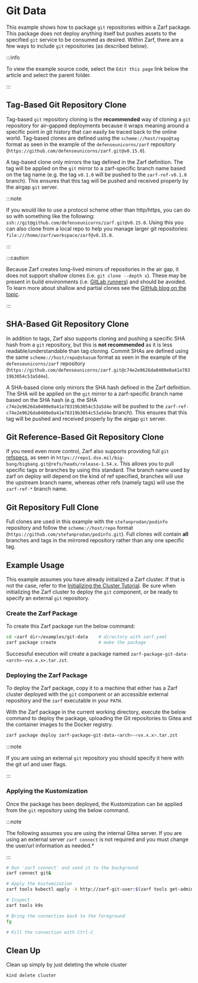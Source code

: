 # Git Data

This example shows how to package `git` repositories within a Zarf package.  This package does not deploy anything itself but pushes assets to the specified `git` service to be consumed as desired.  Within Zarf, there are a few ways to include `git` repositories (as described below).

:::info

To view the example source code, select the `Edit this page` link below the article and select the parent folder.

:::

## Tag-Based Git Repository Clone

Tag-based `git` repository cloning is the **recommended** way of cloning a `git` repository for air-gapped deployments because it wraps meaning around a specific point in git history that can easily be traced back to the online world. Tag-based clones are defined using the `scheme://host/repo@tag` format as seen in the example of the `defenseunicorns/zarf` repository (`https://github.com/defenseunicorns/zarf.git@v0.15.0`).

A tag-based clone only mirrors the tag defined in the Zarf definition. The tag will be applied on the `git` mirror to a zarf-specific branch name based on the tag name (e.g. the tag `v0.1.0` will be pushed to the `zarf-ref-v0.1.0` branch).  This ensures that this tag will be pushed and received properly by the airgap `git` server.

:::note

If you would like to use a protocol scheme other than http/https, you can do so with something like the following: `ssh://git@github.com/defenseunicorns/zarf.git@v0.15.0`.  Using this you can also clone from a local repo to help you manage larger git repositories: `file:///home/zarf/workspace/zarf@v0.15.0`.

:::

:::caution

Because Zarf creates long-lived mirrors of repositories in the air gap, it does not support shallow clones (i.e. `git clone --depth x`).  These may be present in build environments (i.e. [GitLab runners](https://github.com/defenseunicorns/zarf/issues/1698)) and should be avoided.  To learn more about shallow and partial clones see the [GitHub blog on the topic](https://github.blog/2020-12-21-get-up-to-speed-with-partial-clone-and-shallow-clone).

:::

## SHA-Based Git Repository Clone

In addition to tags, Zarf also supports cloning and pushing a specific SHA hash from a `git` repository, but this is **not recommended** as it is less readable/understandable than tag cloning.  Commit SHAs are defined using the same `scheme://host/repo@shasum` format as seen in the example of the `defenseunicorns/zarf` repository (`https://github.com/defenseunicorns/zarf.git@c74e2e9626da0400e0a41e78319b3054c53a5d4e`).

A SHA-based clone only mirrors the SHA hash defined in the Zarf definition. The SHA will be applied on the `git` mirror to a zarf-specific branch name based on the SHA hash (e.g. the SHA `c74e2e9626da0400e0a41e78319b3054c53a5d4e` will be pushed to the `zarf-ref-c74e2e9626da0400e0a41e78319b3054c53a5d4e` branch).  This ensures that this tag will be pushed and received properly by the airgap `git` server.

## Git Reference-Based Git Repository Clone

If you need even more control, Zarf also supports providing full `git` [refspecs](https://git-scm.com/book/en/v2/Git-Internals-The-Refspec), as seen in `https://repo1.dso.mil/big-bang/bigbang.git@refs/heads/release-1.54.x`.  This allows you to pull specific tags or branches by using this standard.  The branch name used by zarf on deploy will depend on the kind of ref specified, branches will use the upstream branch name, whereas other refs (namely tags) will use the `zarf-ref-*` branch name.

## Git Repository Full Clone

Full clones are used in this example with the `stefanprodan/podinfo` repository and follow the `scheme://host/repo` format (`https://github.com/stefanprodan/podinfo.git`). Full clones will contain **all** branches and tags in the mirrored repository rather than any one specific tag.

## Example Usage

This example assumes you have already initialized a Zarf cluster. If that is not the case, refer to the [Initializing the Cluster Tutorial](../../docs/6-zarf-tutorials/1-initializing-a-k8s-cluster.md). Be sure when initializing the Zarf cluster to deploy the `git` component, or be ready to specify an external `git` repository.

### Create the Zarf Package

To create this Zarf package run the below command:

``` bash
cd <zarf dir>/examples/git-data    # directory with zarf.yaml
zarf package create                # make the package
```

Successful execution will create a package named `zarf-package-git-data-<arch>-<vx.x.x>.tar.zst`.

### Deploying the Zarf Package

To deploy the Zarf package, copy it to a machine that either has a Zarf cluster deployed with the `git` component or an accessible external repository and the `zarf` executable in your `PATH`.

With the Zarf package in the current working directory, execute the below command to deploy the package, uploading the Git repositories to Gitea and the container images to the Docker registry.

``` bash
zarf package deploy zarf-package-git-data-<arch>-<vx.x.x>.tar.zst
```

:::note

If you are using an external `git` repository you should specify it here with the git url and user flags.

:::

### Applying the Kustomization

Once the package has been deployed, the Kustomization can be applied from the `git` repository using the below command.

:::note

The following assumes you are using the internal Gitea server. If you are using an external server `zarf connect` is not required and you must change the user/url information as needed.*

:::

``` bash
# Run 'zarf connect' and send it to the background
zarf connect git&

# Apply the kustomization
zarf tools kubectl apply -k http://zarf-git-user:$(zarf tools get-admin-password)@localhost:<WhicheverPortGotUsed>/zarf-git-user/mirror__github.com__stefanprodan__podinfo//kustomize

# Inspect
zarf tools k9s

# Bring the connection back to the foreground
fg

# Kill the connection with Ctrl-C
```

## Clean Up

Clean up simply by just deleting the whole cluster

``` bash
kind delete cluster
```
